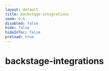 ```yaml
---
layout: default 
title: backstage-integrations  
zoom: 0.6   
disabled: false 
hide: false 
hideInToc: false    
preload: true   
---
```



# backstage-integrations   
